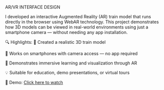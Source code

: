 AR/VR INTERFACE DESIGN


 I developed an interactive Augmented Reality (AR) train model that runs directly in the browser using WebAR technology. This project demonstrates how 3D models can be viewed in real-world environments using just a smartphone camera — without needing any app installation.

🔍 Highlights:
🚄 Created a realistic 3D train model

📱 Works on smartphones with camera access — no app required

🧠 Demonstrates immersive learning and visualization through AR

💡 Suitable for education, demo presentations, or virtual tours

🎥 Demo:
[Click here to watch](ar-train.mp4)

